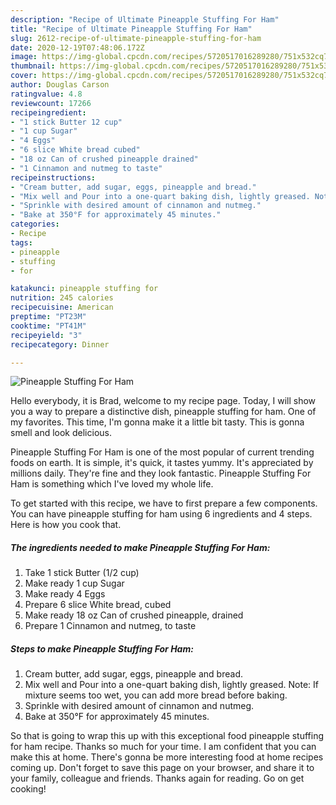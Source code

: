```yaml
---
description: "Recipe of Ultimate Pineapple Stuffing For Ham"
title: "Recipe of Ultimate Pineapple Stuffing For Ham"
slug: 2612-recipe-of-ultimate-pineapple-stuffing-for-ham
date: 2020-12-19T07:48:06.172Z
image: https://img-global.cpcdn.com/recipes/5720517016289280/751x532cq70/pineapple-stuffing-for-ham-recipe-main-photo.jpg
thumbnail: https://img-global.cpcdn.com/recipes/5720517016289280/751x532cq70/pineapple-stuffing-for-ham-recipe-main-photo.jpg
cover: https://img-global.cpcdn.com/recipes/5720517016289280/751x532cq70/pineapple-stuffing-for-ham-recipe-main-photo.jpg
author: Douglas Carson
ratingvalue: 4.8
reviewcount: 17266
recipeingredient:
- "1 stick Butter 12 cup"
- "1 cup Sugar"
- "4 Eggs"
- "6 slice White bread cubed"
- "18 oz Can of crushed pineapple drained"
- "1 Cinnamon and nutmeg to taste"
recipeinstructions:
- "Cream butter, add sugar, eggs, pineapple and bread."
- "Mix well and Pour into a one-quart baking dish, lightly greased. Note: If mixture seems too wet, you can add more bread before baking."
- "Sprinkle with desired amount of cinnamon and nutmeg."
- "Bake at 350°F for approximately 45 minutes."
categories:
- Recipe
tags:
- pineapple
- stuffing
- for

katakunci: pineapple stuffing for 
nutrition: 245 calories
recipecuisine: American
preptime: "PT23M"
cooktime: "PT41M"
recipeyield: "3"
recipecategory: Dinner

---
```



![Pineapple Stuffing For Ham](https://img-global.cpcdn.com/recipes/5720517016289280/751x532cq70/pineapple-stuffing-for-ham-recipe-main-photo.jpg)

Hello everybody, it is Brad, welcome to my recipe page. Today, I will show you a way to prepare a distinctive dish, pineapple stuffing for ham. One of my favorites. This time, I'm gonna make it a little bit tasty. This is gonna smell and look delicious.



Pineapple Stuffing For Ham is one of the most popular of current trending foods on earth. It is simple, it's quick, it tastes yummy. It's appreciated by millions daily. They're fine and they look fantastic. Pineapple Stuffing For Ham is something which I've loved my whole life.


To get started with this recipe, we have to first prepare a few components. You can have pineapple stuffing for ham using 6 ingredients and 4 steps. Here is how you cook that.

<!--inarticleads1-->

##### The ingredients needed to make Pineapple Stuffing For Ham:

1. Take 1 stick Butter (1/2 cup)
1. Make ready 1 cup Sugar
1. Make ready 4 Eggs
1. Prepare 6 slice White bread, cubed
1. Make ready 18 oz Can of crushed pineapple, drained
1. Prepare 1 Cinnamon and nutmeg, to taste




<!--inarticleads2-->

##### Steps to make Pineapple Stuffing For Ham:

1. Cream butter, add sugar, eggs, pineapple and bread.
1. Mix well and Pour into a one-quart baking dish, lightly greased. Note: If mixture seems too wet, you can add more bread before baking.
1. Sprinkle with desired amount of cinnamon and nutmeg.
1. Bake at 350°F for approximately 45 minutes.




So that is going to wrap this up with this exceptional food pineapple stuffing for ham recipe. Thanks so much for your time. I am confident that you can make this at home. There's gonna be more interesting food at home recipes coming up. Don't forget to save this page on your browser, and share it to your family, colleague and friends. Thanks again for reading. Go on get cooking!
